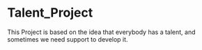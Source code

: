 # Talent_Project
This Project is based on the idea that everybody has a talent, and sometimes we need support to develop it. 
